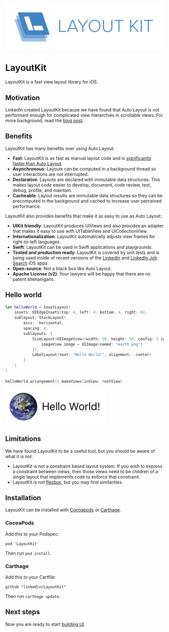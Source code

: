 ![LayoutKit](img/layoutkit.svg)

# LayoutKit

LayoutKit is a fast view layout library for iOS.

## Motivation

LinkedIn created LayoutKit because we have found that Auto Layout is not performant enough for complicated view hierarchies in scrollable views.
For more background, read the [blog post](https://engineering.linkedin.com/blog/2016/06/open-sourcing-layoutkit--a-fast-view-layout-library-for-ios-appl).

## Benefits

LayoutKit has many benefits over using Auto Layout:

- **Fast**: LayoutKit is as fast as manual layout code and is [significantly faster than Auto Layout](benchmarks.md).
- **Asynchronous**: Layouts can be computed in a background thread so user interactions are not interrupted.
- **Declarative**: Layouts are declared with immutable data structures. This makes layout code easier to develop, document, code review, test, debug, profile, and maintain.
- **Cacheable**: Layout results are immutable data structures so they can be precomputed in the background and cached to increase user perceived performance.

LayoutKit also provides benefits that make it as easy to use as Auto Layout:

- **UIKit friendly**: LayoutKit produces UIViews and also provides an adapter that makes it easy to use with UITableView and UICollectionView.
- **Internationalization**: LayoutKit automatically adjusts view frames for right-to-left languages.
- **Swift**: LayoutKit can be used in Swift applications and playgrounds.
- **Tested and production ready**: LayoutKit is covered by unit tests and is being used inside of recent versions of the [LinkedIn](https://itunes.apple.com/us/app/linkedin/id288429040?mt=8) and [LinkedIn Job Search](https://itunes.apple.com/us/app/linkedin-job-search/id886051313?mt=8) iOS apps.
- **Open-source**: Not a black box like Auto Layout.
- **Apache License (v2)**: Your lawyers will be happy that there are no patent shenanigans.

## Hello world

```swift
let helloWorld = InsetLayout(
    insets: UIEdgeInsets(top: 4, left: 4, bottom: 4, right: 8),
    sublayout: StackLayout(
        axis: .horizontal,
        spacing: 4,
        sublayouts: [
            SizeLayout<UIImageView>(width: 50, height: 50, config: { imageView in
                imageView.image = UIImage(named: "earth.png")
            }),
            LabelLayout(text: "Hello World!", alignment: .center)
        ]
    )
)

helloWorld.arrangement().makeViews(inView: rootView)
```

![Hello world example layout](img/helloworld.png)

## Limitations

We have found LayoutKit to be a useful tool, but you should be aware of what it is not.

* LayoutKit is not a constraint based layout system. If you wish to express a constraint between views, then those views need to be children of a single layout that implements code to enforce that constraint.
* LayoutKit is not [flexbox](https://www.w3.org/TR/css-flexbox-1/), but you may find similarities.

## Installation

LayoutKit can be installed with [Cocoapods](https://cocoapods.org/) or [Carthage](https://github.com/Carthage/Carthage).

### CocoaPods

Add this to your Podspec:
```
pod 'LayoutKit'
```

Then run `pod install`.

### Carthage

Add this to your Cartfile:
```
github "linkedin/LayoutKit"
``` 

Then run `carthage update`.

## Next steps

Now you are ready to start [building UI](building-ui.md).

